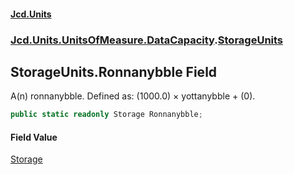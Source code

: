 #### [Jcd.Units](index.md 'index')
### [Jcd.Units.UnitsOfMeasure.DataCapacity](Jcd.Units.UnitsOfMeasure.DataCapacity.md 'Jcd.Units.UnitsOfMeasure.DataCapacity').[StorageUnits](StorageUnits.md 'Jcd.Units.UnitsOfMeasure.DataCapacity.StorageUnits')

## StorageUnits.Ronnanybble Field

A(n) ronnanybble. Defined as: (1000.0) × yottanybble + (0).

```csharp
public static readonly Storage Ronnanybble;
```

#### Field Value
[Storage](Storage.md 'Jcd.Units.UnitTypes.Storage')